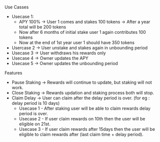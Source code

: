 Use Casses
- Usecase 1: 
  - APY 100% -> User 1 comes and stakes 100 tokens -> After a year total will be 200 tokens
  - Now after 6 months of initial stake user 1 again contributes 100 tokens
  - Now at the end of 1st year user 1 should have 350 tokens
- Usercase 2 -> User unstake and stakes again in unbounding period
- Usecase 3 -> User withdraws his rewards only
- Usecase 4 -> Owner updates the APY
- Usecase 5 -> Owner updates the unbounding period

Features
- Pause Staking -> Rewards will continue to update, but staking will not work.
- Close Staking -> Rewards updation and staking process both will stop.
- Claim Delay -> User can claim after the delay period is over. (for eg : delay period is 10 days)
  - Usecase 1 - After staking user will be able to claim rewards delay period is over.
  - Usecase 2 - If user claim rewards on 10th then the user will be eligible on 21st.
  - Usecase 3 - If user claim rewards after 15days then the user will be eligible to claim rewards after (last claim time + delay period).